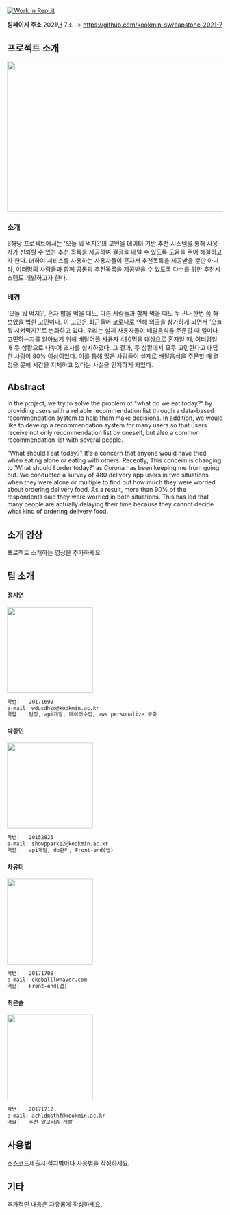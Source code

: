 [![Work in Repl.it](https://classroom.github.com/assets/work-in-replit-14baed9a392b3a25080506f3b7b6d57f295ec2978f6f33ec97e36a161684cbe9.svg)](https://classroom.github.com/online_ide?assignment_repo_id=350772&assignment_repo_type=GroupAssignmentRepo)


**팀페이지 주소** 2021년 7조 -> https://github.com/kookmin-sw/capstone-2021-7

## 프로젝트 소개
<img src = "https://user-images.githubusercontent.com/28581506/113533270-7a424400-9608-11eb-8d37-2df600ed9afd.png" height="350px" width="700px">

### 소개
6해당 프로젝트에서는 '오늘 뭐 먹지?'의 고민을 데이터 기반 추천 시스템을 통해 사용자가 신뢰할 수 있는 추천 목록을 제공하여 결정을 내릴 수 있도록 도움을 주어 해결하고자 한다. 더하여 서비스를 사용하는 사용자들이 혼자서 추천목록을 제공받을 뿐만 아니라, 여러명의 사람들과 함께 공통의 추천목록을 제공받을 수 있도록 다수를 위한 추천시스템도 개발하고자 한다.

### 배경
'오늘 뭐 먹지?', 혼자 밥을 먹을 때도, 다른 사람들과 함께 먹을 때도 누구나 한번 쯤 해보았을 법한 고민이다. 이 고민은 최근들어 코로나로 인해 외출을 삼가하게 되면서 '오늘 뭐 시켜먹지?'로 변화하고 있다. 우리는 실제 사용자들이 배달음식을 주문할 때 얼마나 고민하는지를 알아보기 위해 배달어플 사용자 480명을 대상으로 혼자일 때, 여러명일 때 두 상황으로 나누어 조사를 실시하였다. 그 결과, 두 상황에서 모두 고민한다고 대답한 사람이 90% 이상이었다. 이를 통해 많은 사람들이 실제로 배달음식을 주문할 때 결정을 못해 시간을 지체하고 있다는 사실을 인지하게 되었다. 

## Abstract
In the project, we try to solve the problem of "what do we eat today?" by providing users with a reliable recommendation list through a data-based recommendation system to help them make decisions. In addition, we would like to develop a recommendation system for many users so that users receive not only recommendation list by oneself, but also a common recommendation list with several people.

"What should I eat today?" It's a concern that anyone would have tried when eating alone or eating with others. Recently, This concern is changing to 'What should I order today?' as Corona has been keeping me from going out. We conducted a survey of 480 delivery app users in two situations when they were alone or multiple to find out how much they were worried about ordering delivery food. As a result, more than 90% of the respondents said they were worried in both situations. This has led that many people are actually delaying their time because they cannot decide what kind of ordering delivery food.


## 소개 영상

프로젝트 소개하는 영상을 추가하세요


## 팀 소개

#### 정지연

<img src = "https://user-images.githubusercontent.com/28581506/113862339-39eaed80-97e3-11eb-89f1-839322a16e6c.jpg" width="200px">

```markdown
학번:   20171699
e-mail: wdusdhso@kookmin.ac.kr
역할:   팀장, api개발, 데이터수집, aws personalize 구축
```

#### 박종민

<img src = "https://user-images.githubusercontent.com/28581506/113869012-378c9180-97eb-11eb-881b-66106b5470af.jpg" width="200px">

```markdown
학번:   20152825
e-mail: showppark12@kookmin.ac.kr
역할:   api개발, db관리, Front-end(앱)
```

#### 차유미

<img src = "https://user-images.githubusercontent.com/28581506/113861258-f643b400-97e1-11eb-88e7-973ff3de4096.jpg" width="200px">

```markdown
학번:   20171708
e-mail: ckdballl@naver.com
역할:   Front-end(앱)
```

#### 최은솔

<img src = "https://user-images.githubusercontent.com/28581506/113862424-55ee8f00-97e3-11eb-9aa0-656f1907b761.jpg" width="200px">

```markdown
학번:   20171712
e-mail: achldmsthf@kookmin.ac.kr
역할:   추천 알고리즘 개발
```


## 사용법

소스코드제출시 설치법이나 사용법을 작성하세요.


## 기타

추가적인 내용은 자유롭게 작성하세요.
